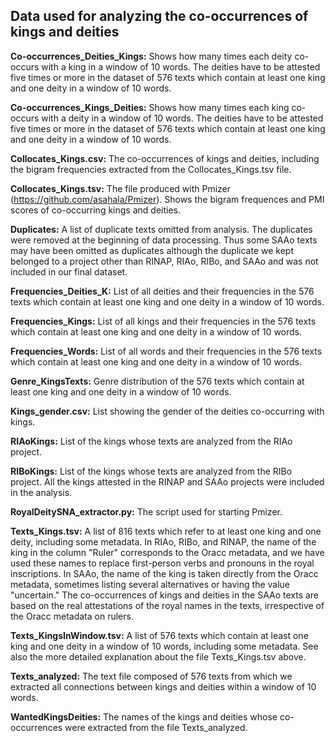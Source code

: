## Data used for analyzing the co-occurrences of kings and deities

<b>Co-occurrences_Deities_Kings:</b> Shows how many times each deity co-occurs with a king in a window of 10 words. The deities have to be attested five times or more in the dataset of 576 texts which contain at least one king and one deity in a window of 10 words.

<b>Co-occurrences_Kings_Deities:</b> Shows how many times each king co-occurs with a deity in a window of 10 words. The deities have to be attested five times or more in the dataset of 576 texts which contain at least one king and one deity in a window of 10 words.

<b>Collocates_Kings.csv:</b> The co-occurrences of kings and deities, including the bigram frequencies extracted from the Collocates_Kings.tsv file.

<b>Collocates_Kings.tsv:</b> The file produced with Pmizer (https://github.com/asahala/Pmizer). Shows the bigram frequences and PMI scores of co-occurring kings and deities.

<b>Duplicates:</b> A list of duplicate texts omitted from analysis. The duplicates were removed at the beginning of data processing. Thus some SAAo texts may have been omitted as duplicates although the duplicate we kept belonged to a project other than RINAP, RIAo, RIBo, and SAAo and was not included in our final dataset.

<b>Frequencies_Deities_K:</b> List of all deities and their frequencies in the 576 texts which contain at least one king and one deity in a window of 10 words.

<b>Frequencies_Kings:</b> List of all kings and their frequencies in the 576 texts which contain at least one king and one deity in a window of 10 words.

<b>Frequencies_Words:</b> List of all words and their frequencies in the 576 texts which contain at least one king and one deity in a window of 10 words.

<b>Genre_KingsTexts:</b> Genre distribution of the 576 texts which contain at least one king and one deity in a window of 10 words.

<b>Kings_gender.csv:</b> List showing the gender of the deities co-occurring with kings.

<b>RIAoKings:</b> List of the kings whose texts are analyzed from the RIAo project.

<b>RIBoKings:</b> List of the kings whose texts are analyzed from the RIBo project. All the kings attested in the RINAP and SAAo projects were included in the analysis.

<b>RoyalDeitySNA_extractor.py:</b> The script used for starting Pmizer.

<b>Texts_Kings.tsv:</b> A list of 816 texts which refer to at least one king and one deity, including some metadata. In RIAo, RIBo, and RINAP, the name of the king in the column "Ruler" corresponds to the Oracc metadata, and we have used these names to replace first-person verbs and pronouns in the royal inscriptions. In SAAo, the name of the king is taken directly from the Oracc metadata, sometimes listing several alternatives or having the value "uncertain." The co-occurrences of kings and deities in the SAAo texts are based on the real attestations of the royal names in the texts, irrespective of the Oracc metadata on rulers.

<b>Texts_KingsInWindow.tsv:</b> A list of 576 texts which contain at least one king and one deity in a window of 10 words, including some metadata. See also the more detailed explanation about the file Texts_Kings.tsv above.

<b>Texts_analyzed:</b> The text file composed of 576 texts from which we extracted all connections between kings and deities within a window of 10 words.

<b>WantedKingsDeities:</b> The names of the kings and deities whose co-occurrences were extracted from the file Texts_analyzed.
